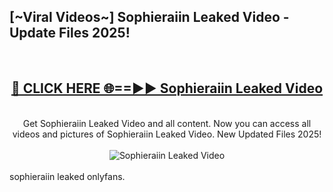 <h2>[~Viral Videos~] Sophieraiin Leaked Video - Update Files 2025!</h2>
<br>
<div align="center">
<h2><a href="https://betterlinks.top/A2PfLJ" rel="nofollow">🔴 CLICK HERE 🌐==►► Sophieraiin Leaked Video</a></h2>
<br>
Get Sophieraiin Leaked Video and all content. Now you can access all videos and pictures of Sophieraiin Leaked Video. New Updated Files 2025!
<br>
<br>
<a href="https://betterlinks.top/A2PfLJ" rel="nofollow" data-target="animated-image.originalLink"><img src="https://i.ibb.co.com/WyWwxjT/player-gif2.gif" alt="Sophieraiin Leaked Video" style="max-width: 100%; display: inline-block;" data-target="animated-image.originalImage"></a>
</div>
<br>
sophieraiin leaked onlyfans.